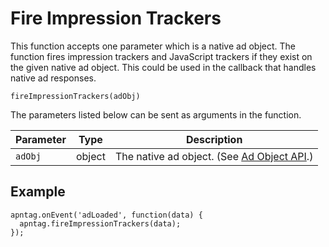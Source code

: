 

# Fire Impression Trackers





This function accepts one parameter which is a native ad object. The
function fires impression trackers and JavaScript trackers if they exist
on the given native ad object. This could be used in the callback that
handles native ad responses.

``` pre
fireImpressionTrackers(adObj)
```

The parameters listed below can be sent as arguments in the function.

<table class="table">
<thead class="thead">
<tr class="header row">
<th id="ID-00001536__entry__1" class="entry">Parameter</th>
<th id="ID-00001536__entry__2" class="entry">Type</th>
<th id="ID-00001536__entry__3" class="entry">Description</th>
</tr>
</thead>
<tbody class="tbody">
<tr class="odd row">
<td class="entry" headers="ID-00001536__entry__1"><code
class="ph codeph">adObj</code></td>
<td class="entry" headers="ID-00001536__entry__2">object</td>
<td class="entry" headers="ID-00001536__entry__3">The native ad object.
(See <a href="ad-object-api.html" class="xref">Ad Object API</a>.)</td>
</tr>
</tbody>
</table>





## Example

``` pre
apntag.onEvent('adLoaded', function(data) {
  apntag.fireImpressionTrackers(data);
});
```






